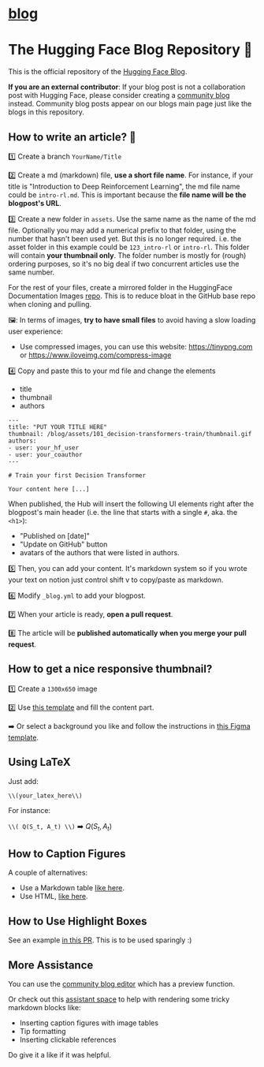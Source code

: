 # [blog](https://github.com/huggingface/blog)

# The Hugging Face Blog Repository 🤗
This is the official repository of the [Hugging Face Blog](https://hf.co/blog). 

**If you are an external contributor**: If your blog post is not a collaboration post with Hugging Face, please consider creating a [community blog](https://huggingface.co/blog-explorers) instead. Community blog posts appear on our blogs main page just like the blogs in this repository.

## How to write an article? 📝
1️⃣ Create a branch `YourName/Title`

2️⃣ Create a md (markdown) file, **use a short file name**.
For instance, if your title is "Introduction to Deep Reinforcement Learning", the md file name could be `intro-rl.md`. This is important because the **file name will be the blogpost's URL**.

3️⃣ Create a new folder in `assets`. Use the same name as the name of the md file. Optionally you may add a numerical prefix to that folder, using the number that hasn't been used yet. But this is no longer required. i.e. the asset folder in this example could be `123_intro-rl` or `intro-rl`. This folder will contain **your thumbnail only**. The folder number is mostly for (rough) ordering purposes, so it's no big deal if two concurrent articles use the same number.

For the rest of your files, create a mirrored folder in the HuggingFace Documentation Images [repo](https://huggingface.co/datasets/huggingface/documentation-images/tree/main/blog). This is to reduce bloat in the GitHub base repo when cloning and pulling.

🖼️: In terms of images, **try to have small files** to avoid having a slow loading user experience:
- Use compressed images, you can use this website: https://tinypng.com or https://www.iloveimg.com/compress-image

4️⃣ Copy and paste this to your md file and change the elements
- title
- thumbnail
- authors
```
---
title: "PUT YOUR TITLE HERE" 
thumbnail: /blog/assets/101_decision-transformers-train/thumbnail.gif
authors:
- user: your_hf_user
- user: your_coauthor
---

# Train your first Decision Transformer

Your content here [...]
```

When published, the Hub will insert the following UI elements right after the blogpost's main header (i.e. the line that starts with a single `#`, aka. the `<h1>`):

- "Published on [date]"
- "Update on GitHub" button
- avatars of the authors that were listed in authors.

5️⃣ Then, you can add your content. It's markdown system so if you wrote your text on notion just control shift v to copy/paste as markdown.

6️⃣ Modify `_blog.yml` to add your blogpost.

7️⃣ When your article is ready, **open a pull request**.

8️⃣ The article will be **published automatically when you merge your pull request**.

## How to get a nice responsive thumbnail?
1️⃣ Create a `1300x650` image 

2️⃣ Use [this template](https://github.com/huggingface/blog/blob/main/assets/thumbnail-template.svg) and fill the content part.

➡️ Or select a background you like and follow the instructions in [this Figma template](https://www.figma.com/file/sXrf9VtkkbWI7kCIesMkDY/HF-Blog-Template?node-id=351%3A39).


## Using LaTeX

Just add:

```
\\(your_latex_here\\)
```

For instance:


``` \\( Q(S_t, A_t) \\) ``` ➡️ $Q(S_t, A_t)$

## How to Caption Figures

A couple of alternatives:

- Use a Markdown table [like here](https://github.com/huggingface/blog/blob/fd611f6200391b865641c4e7a38e1ea47ec4bc6c/pref-tuning.md?plain=1#L31).
- Use HTML, [like here](https://github.com/huggingface/blog/blob/0e6ebe5ca43d6408c20eddab1f5f3205d680f3aa/watermarking.md?plain=1#L70-L73).

## How to Use Highlight Boxes

See an example [in this PR](https://github.com/huggingface/blog/pull/1180). This is to be used sparingly :)

## More Assistance

You can use the [community blog editor](https://huggingface.co/new-blog) which has a preview function.

Or check out this [assistant space](https://huggingface.co/spaces/derek-thomas/hugging-face-blog-assistant) 
to help with rendering some tricky markdown blocks like:
- Inserting caption figures with image tables
- Tip formatting
- Inserting clickable references
 
Do give it a like if it was helpful.

